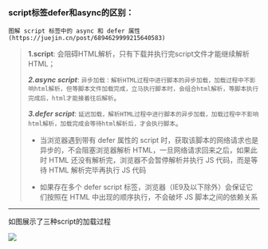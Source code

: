###  script标签defer和async的区别：

    图解 script 标签中的 async 和 defer 属性 (https://juejin.cn/post/6894629999215640583)

> **1.script**: 会阻碍HTML解析，只有下载并执行完script文件才能继续解析HTML；
>
> ***2.async script***: `异步加载：解析HTML过程中进行脚本的异步加载，加载过程中不影响html解析，但等脚本文件加载完成，立马执行脚本时，会组合html解析，等脚本执行完成后，html才能接着往后解析`。
>
> ***3.defer script***: `延迟加载，解析HTML过程中进行脚本的异步加载，加载过程中不影响html解析，加载完成会等待html解析后，才会执行脚本`。
>
> * 当浏览器遇到带有 defer 属性的 script 时，获取该脚本的网络请求也是异步的，不会阻塞浏览器解析 HTML，一旦网络请求回来之后，如果此时 HTML 还没有解析完，浏览器不会暂停解析并执行 JS 代码，而是等待 HTML 解析完毕再执行 JS 代码
>
> * 如果存在多个 defer script 标签，浏览器（IE9及以下除外）会保证它们按照在 HTML 中出现的顺序执行，不会破坏 JS 脚本之间的依赖关系

------

如图展示了三种script的加载过程

![](http://rc0nh980a.hn-bkt.clouddn.com/images/image-20220520165851114.png)